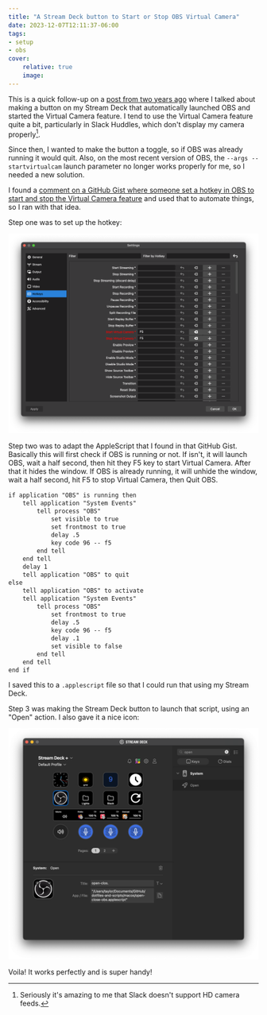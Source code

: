 ```yaml
---
title: "A Stream Deck button to Start or Stop OBS Virtual Camera"
date: 2023-12-07T12:11:37-06:00
tags:
- setup
- obs
cover:
    relative: true
    image: 
---
```


This is a quick follow-up on a [post from two years ago](https://jadin.me/starting-obs-with-streamdeck/) where I talked about making a button on my Stream Deck that automatically launched OBS and started the Virtual Camera feature. I tend to use the Virtual Camera feature quite a bit, particularly in Slack Huddles, which don't display my camera properly[^1].

Since then, I wanted to make the button a toggle, so if OBS was already running it would quit. Also, on the most recent version of OBS, the `--args --startvirtualcam` launch parameter no longer works properly for me, so I needed a new solution.

I found a [comment on a GitHub Gist where someone set a hotkey in OBS to start and stop the Virtual Camera feature](https://gist.github.com/iamkirkbater/ba6278d0ac6d695cb8c6c5fc309ba210?permalink_comment_id=4115758#gistcomment-4115758) and used that to automate things, so I ran with that idea.

Step one was to set up the hotkey:

![OBS's Settings page under hotkeys](<Capture 2023-12-07 12.16.24@2x.png>)

Step two was to adapt the AppleScript that I found in that GitHub Gist. Basically this will first check if OBS is running or not. If isn't, it will launch OBS, wait a half second, then hit they F5 key to start Virtual Camera. After that it hides the window. If OBS is already running, it will unhide the window, wait a half second, hit F5 to stop Virtual Camera, then Quit OBS.

```applescript
if application "OBS" is running then
	tell application "System Events"
		tell process "OBS"
			set visible to true
			set frontmost to true
			delay .5
			key code 96 -- f5
		end tell
	end tell
	delay 1
	tell application "OBS" to quit
else
	tell application "OBS" to activate
	tell application "System Events"
		tell process "OBS"
			set frontmost to true
			delay .5
			key code 96 -- f5
			delay .1
			set visible to false
		end tell
	end tell
end if
```

I saved this to a `.applescript` file so that I could run that using my Stream Deck.

Step 3 was making the Stream Deck button to launch that script, using an "Open" action. I also gave it a nice icon:

![the stream deck configuration software with an OBS logo on one of the buttons](<Capture 2023-12-07 12.23.15@2x.png>)

Voila! It works perfectly and is super handy!

[^1]: Seriously it's amazing to me that Slack doesn't support HD camera feeds.
